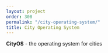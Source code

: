 ```yaml
---
layout: project
order: 308
permalink: "/city-operating-system/"
title: City Operating System
---
```


**CityOS** - the operating system for cities
